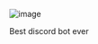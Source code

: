 ![image](https://user-images.githubusercontent.com/62511045/224446877-ed8fff7d-1a9f-4172-b1ac-6f7593ca5ee8.png)

Best discord bot ever
